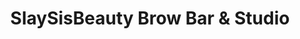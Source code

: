 ---
title: "SlaySisBeauty Brow Bar & Studio"
url: /lakewood/slaysisbeauty-brow-bar-and-studio/
shop: beauty
---